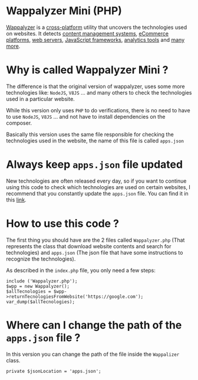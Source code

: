 # Wappalyzer Mini (PHP)

[Wappalyzer](https://wappalyzer.com/) is a
[cross-platform](https://github.com/AliasIO/Wappalyzer/wiki/Drivers) utility that uncovers the
technologies used on websites. It detects
[content management systems](https://wappalyzer.com/categories/cms),
[eCommerce platforms](https://wappalyzer.com/categories/ecommerce),
[web servers](https://wappalyzer.com/categories/web-servers),
[JavaScript frameworks](https://wappalyzer.com/categories/javascript-frameworks),
[analytics tools](https://wappalyzer.com/categories/analytics) and
[many more](https://wappalyzer.com/applications).

# Why is called Wappalyzer Mini ?

The difference is that the original version of wappalyzer, uses some more technologies like: ```NodeJS```, ```V8JS``` ... and many others to check the technologies used in a particular website.

While this version only uses ```PHP``` to do verifications, there is no need to have to use ```NodeJS```, ```V8JS``` ... and not have to install dependencies on the composer.

Basically this version uses the same file responsible for checking the technologies used in the website, the name of this file is called ```apps.json```

# Always keep ```apps.json``` file updated

New technologies are often released every day, so if you want to continue using this code to check which technologies are used on certain websites, I recommend that you constantly update the ```apps.json``` file. You can find it in this [link](https://github.com/AliasIO/Wappalyzer/blob/master/src/apps.json).

# How to use this code ?

The first thing you should have are the 2 files called ```Wappalyzer.php``` (That represents the class that download website contents and search for technologies) and ```apps.json``` (The json file that have some instructions to recognize the technologies).

As described in the ```index.php``` file, you only need a few steps:

```
include ('Wappalyzer.php');
$wpp = new Wappalyzer();
$allTecnologies = $wpp->returnTecnologiesFromWebsite('https://google.com');
var_dump($allTecnologies);
```

# Where can I change the path of the ```apps.json``` file ?

In this version you can change the path of the file inside the ```Wappalizer``` class.

```
private $jsonLocation = 'apps.json';
```
